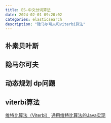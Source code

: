 ```yaml
---
title: ES-中文分词算法
date: 2024-02-01 09:20:02
categories: elasticsearch
description: "隐马尔可夫和viterbi算法"
---
```


## 朴素贝叶斯

## 隐马尔可夫

## 动态规划 dp问题

## viterbi算法

[维特比算法（Viterbi）](https://www.cnblogs.com/Renyi-Fan/p/7865985.html)
[通用维特比算法的Java实现](https://www.hankcs.com/nlp/general-java-implementation-of-the-viterbi-algorithm.html#google_vignette)


